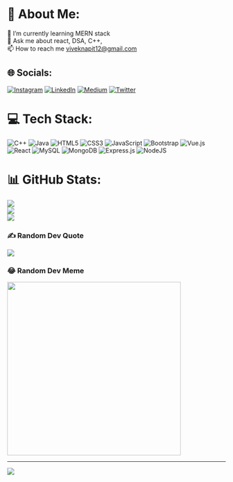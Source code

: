 # 💫 About Me:
🌱 I’m currently learning MERN stack<br>💬 Ask me about react, DSA, C++,<br>📫 How to reach me viveknapit12@gmail.com




## 🌐 Socials:
[![Instagram](https://img.shields.io/badge/Instagram-%23E4405F.svg?logo=Instagram&logoColor=white)](https://instagram.com/viveknapit1) [![LinkedIn](https://img.shields.io/badge/LinkedIn-%230077B5.svg?logo=linkedin&logoColor=white)](https://linkedin.com/in/viveknapit) [![Medium](https://img.shields.io/badge/Medium-12100E?logo=medium&logoColor=white)](https://medium.com/@viveknapit12) [![Twitter](https://img.shields.io/badge/Twitter-%231DA1F2.svg?logo=Twitter&logoColor=white)](https://twitter.com/vivek_napit1`) 

# 💻 Tech Stack:
![C++](https://img.shields.io/badge/c++-%2300599C.svg?style=flat&logo=c%2B%2B&logoColor=white) ![Java](https://img.shields.io/badge/java-%23ED8B00.svg?style=flat&logo=java&logoColor=white) ![HTML5](https://img.shields.io/badge/html5-%23E34F26.svg?style=flat&logo=html5&logoColor=white) ![CSS3](https://img.shields.io/badge/css3-%231572B6.svg?style=flat&logo=css3&logoColor=white) ![JavaScript](https://img.shields.io/badge/javascript-%23323330.svg?style=flat&logo=javascript&logoColor=%23F7DF1E) ![Bootstrap](https://img.shields.io/badge/bootstrap-%23563D7C.svg?style=flat&logo=bootstrap&logoColor=white) ![Vue.js](https://img.shields.io/badge/vuejs-%2335495e.svg?style=flat&logo=vuedotjs&logoColor=%234FC08D) ![React](https://img.shields.io/badge/react-%2320232a.svg?style=flat&logo=react&logoColor=%2361DAFB) ![MySQL](https://img.shields.io/badge/mysql-%2300f.svg?style=flat&logo=mysql&logoColor=white) ![MongoDB](https://img.shields.io/badge/MongoDB-%234ea94b.svg?style=flat&logo=mongodb&logoColor=white) ![Express.js](https://img.shields.io/badge/express.js-%23404d59.svg?style=flat&logo=express&logoColor=%2361DAFB) ![NodeJS](https://img.shields.io/badge/node.js-6DA55F?style=flat&logo=node.js&logoColor=white)
# 📊 GitHub Stats:
![](https://github-readme-stats.vercel.app/api?username=viveknapit&theme=gruvbox&hide_border=false&include_all_commits=true&count_private=false)<br/>
![](https://github-readme-streak-stats.herokuapp.com/?user=viveknapit&theme=gruvbox&hide_border=false)<br/>
![](https://github-readme-stats.vercel.app/api/top-langs/?username=viveknapit&theme=gruvbox&hide_border=false&include_all_commits=true&count_private=false&layout=compact)

### ✍️ Random Dev Quote
![](https://quotes-github-readme.vercel.app/api?type=horizontal&theme=radical)

### 😂 Random Dev Meme
<img src='https://randommeme-five.vercel.app/' style="height: 400px;"/>

---
[![](https://visitcount.itsvg.in/api?id=viveknapit&icon=0&color=0)](https://visitcount.itsvg.in)

<!-- Proudly created with GPRM ( https://gprm.itsvg.in ) -->
